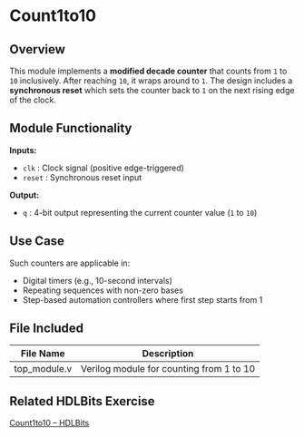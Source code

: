 # Count1to10

## Overview  
This module implements a **modified decade counter** that counts from `1` to `10` inclusively. After reaching `10`, it wraps around to `1`. The design includes a **synchronous reset** which sets the counter back to `1` on the next rising edge of the clock.

## Module Functionality  

**Inputs:**  
- `clk` : Clock signal (positive edge-triggered)  
- `reset` : Synchronous reset input  

**Output:**  
- `q` : 4-bit output representing the current counter value (`1` to `10`)

## Use Case  
Such counters are applicable in:
- Digital timers (e.g., 10-second intervals)
- Repeating sequences with non-zero bases
- Step-based automation controllers where first step starts from 1

## File Included  

| File Name     | Description                                    |
|---------------|------------------------------------------------|
| top_module.v  | Verilog module for counting from 1 to 10       |

## Related HDLBits Exercise  
[Count1to10 – HDLBits](https://hdlbits.01xz.net/wiki/Count1to10)
